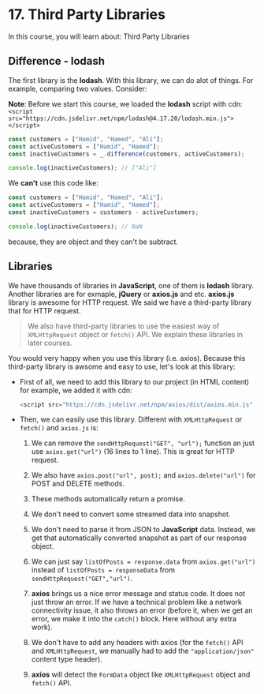 # 17. Third Party Libraries

In this course, you will learn about: Third Party Libraries

## Difference - lodash

The first library is the **lodash**. With this library, we can do alot of things. For example, comparing two values. Consider:

**Note**: Before we start this course, we loaded the **lodash** script with cdn: `<script src="https://cdn.jsdelivr.net/npm/lodash@4.17.20/lodash.min.js"></script>`

```js
const customers = ["Hamid", "Hamed", "Ali"];
const activeCustomers = ["Hamid", "Hamed"];
const inactiveCustomers = _.difference(customers, activeCustomers);

console.log(inactiveCustomers); // ["Ali"]
```

We **can't** use this code like:

```js
const customers = ["Hamid", "Hamed", "Ali"];
const activeCustomers = ["Hamid", "Hamed"];
const inactiveCustomers = customers - activeCustomers;

console.log(inactiveCustomers); // NaN
```

because, they are object and they can't be subtract.

## Libraries

We have thousands of libraries in **JavaScript**, one of them is **lodash** library. Another libraries are for exmaple, **jQuery** or **axios.js** and etc. **axios.js** library is awesome for HTTP request. We said we have a third-party library that for HTTP request.

> We also have third-party libraries to use the easiest way of `XMLHttpRequest` object or `fetch()` API. We explain these libraries in later courses.

You would very happy when you use this library (i.e. axios). Because this third-party library is awsome and easy to use, let's look at this library:

- First of all, we need to add this library to our project (in HTML content) for example, we added it with cdn:

  ```js
  <script src="https://cdn.jsdelivr.net/npm/axios/dist/axios.min.js"   defer></script>
  ```

- Then, we can easily use this library. Different with `XMLHttpRequest` or `fetch()` and `axios.js` is:

  1. We can remove the `sendHttpRequest("GET", "url");` function an just use `axios.get("url")` (16 lines to 1 line). This is great for HTTP request.

  2. We also have `axios.post("url", post);` and `axios.delete("url")` for POST and DELETE methods.

  3. These methods automatically return a promise.

  4. We don't need to convert some streamed data into snapshot.

  5. We don't need to parse it from JSON to **JavaScript** data. Instead, we get that automatically converted snapshot as part of our response object.

  6. We can just say `listOfPosts = response.data` from `axios.get("url")` instead of `listOfPosts = responseData` from `sendHttpRequest("GET","url")`.

  7. **axios** brings us a nice error message and status code. It does not just throw an error. If we have a technical problem like a network connectivity issue, it also throws an error (before it, when we get an error, we make it into the `catch()` block. Here without any extra work).

  8. We don't have to add any headers with axios (for the `fetch()` API and `XMLHttpRequest`, we manually had to add the `"application/json"` content type header).

  9. **axios** will detect the `FormData` object like `XMLHttpRequest` object and `fetch()` API.

